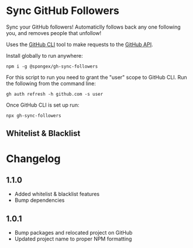 # Sync GitHub Followers

Sync your GitHub followers!  Automaticlly follows back any one following you, and removes people that unfollow!

Uses the [GitHub CLI](https://cli.github.com/) tool to make requests to the [GitHub API](https://docs.github.com/en/rest).

Install globally to run anywhere:
```
npm i -g @spongex/gh-sync-followers
```

For this script to run you need to grant the "user" scope to GitHub CLI.  Run the following from the command line:
```
gh auth refresh -h github.com -s user
```

Once GitHub CLI is set up run:
```
npx gh-sync-followers
```

## Whitelist & Blacklist

# Changelog

## 1.1.0
- Added whitelist & blacklist features
- Bump dependencies

## 1.0.1
- Bump packages and relocated project on GitHub
- Updated project name to proper NPM formatting
